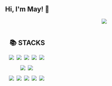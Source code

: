 <h2 align="center">
  Hi, I'm May! 👋
</h2>
<div align="right">
  <a href="https://www.linkedin.com/in/myeong-shin-pak-971a83108" target="_blank" rel="noopener noreferrer">
    <img src="https://img.shields.io/badge/LinkedIn-0077b5?style=flat&logo=linkedin&logoColor=white"/>
  </a>
</div>
  
</br>

<div align=center>
  <h2>📚 STACKS</h2>
</div>

<p align="center">
  <img src="https://img.shields.io/badge/ES6+-ffb13b?style=flat&logo=javascript&logoColor=white"/>&nbsp 
  <img src="https://img.shields.io/badge/TypeScript-005571?style=flat&logo=ts-node&logoColor=white"/>&nbsp
  <img src="https://img.shields.io/badge/NodeJS-11B48A?style=flat&logo=Node.js&logoColor=white"/>&nbsp
  <img src="https://img.shields.io/badge/NestJS-E0234E?style=flat&logo=Nestjs&logoColor=white"/>&nbsp
  <img src="https://img.shields.io/badge/ExpressJS-00599C?style=flat&logo=express&logoColor=white"/>&nbsp
</p>

<p align="center">
  <img src="https://img.shields.io/badge/Amazon_AWS-FF9900?style=flat&logo=amazonaws&logoColor=white"/>&nbsp 
  <img src="https://img.shields.io/badge/Google_Cloud-4285F4?style=flat&logo=google-cloud&logoColor=white"/>&nbsp 
</p>

<p align="center">
  <img src="https://img.shields.io/badge/PostgreSQL-316192?style=flat&logo=postgresql&logoColor=white"/>&nbsp
  <img src="https://img.shields.io/badge/MySQL-005C84?style=flat&logo=mysql&logoColor=white"/>&nbsp
  <img src="https://img.shields.io/badge/Elastic_Search-005571?style=flat&logo=elasticsearch&logoColor=white"/>&nbsp
  <img src="https://img.shields.io/badge/Amazon%20DynamoDB-4053D6?style=flat&logo=Amazon%20DynamoDB&logoColor=white"/>&nbsp
  <img src="https://img.shields.io/badge/redis-%23DD0031.svg?&style=flat&logo=redis&logoColor=white"/>&nbsp
</p>
